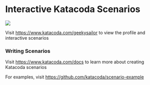 # Interactive Katacoda Scenarios

[![](http://shields.katacoda.com/katacoda/geekysailor/count.svg)](https://www.katacoda.com/geekysailor "Get your profile on Katacoda.com")

Visit https://www.katacoda.com/geekysailor to view the profile and interactive scenarios

### Writing Scenarios
Visit https://www.katacoda.com/docs to learn more about creating Katacoda scenarios

For examples, visit https://github.com/katacoda/scenario-example

